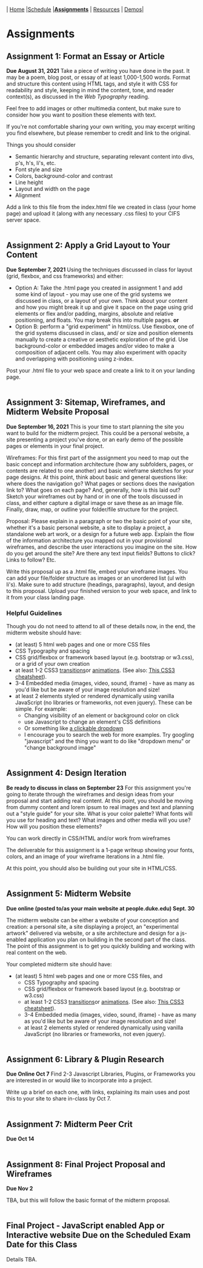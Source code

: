 | [Home](./) |[Schedule](./schedule.md) |**[Assignments](./assignments.md)** | [Resources](./resources.md) | [Demos](./demos.md)|

# Assignments

## Assignment 1: Format an Essay or Article

**Due August 31, 2021**
Take a piece of writing you have done in the past. It may be a poem, blog post, or essay of at least 1,000-1,500 words. Format and structure this content using HTML tags, and style it with CSS for readability and style, keeping in mind the content, tone, and reader context(s), as discussed in the _Web Typography_ reading.

Feel free to add images or other multimedia content, but make sure to consider how you want to position these elements with text.

If you're not comfortable sharing your own writing, you may excerpt writing you find elsewhere, but please remember to credit and link to the original.

Things you should consider

- Semantic hierarchy and structure, separating relevant content into divs, p's, h's, li's, etc.
- Font style and size
- Colors, background-color and contrast
- Line height
- Layout and width on the page
- Alignment

Add a link to this file from the index.html file we created in class (your home page) and upload it (along with any necessary .css files) to your CIFS server space.
<br />
<br />

## Assignment 2: Apply a Grid Layout to Your Content

**Due September 7, 2021**
Using the techniques discussed in class for layout (grid, flexbox, and css frameworks) and either:

- Option A: Take the .html page you created in assignment 1 and add some kind of layout - you may use one of the grid systems we discussed in class, or a layout of your own. Think about your content and how you might break it up and give it space on the page using grid elements or flex and/or padding, margins, absolute and relative positioning, and floats. You may break this into multiple pages.
  **or**
- Option B: perform a "grid experiment" in html/css. Use flexobox, one of the grid systems discussed in class, and/ or size and position elements manually to create a creative or aesthetic exploration of the grid. Use background-color or embedded images and/or video to make a composition of adjacent cells. You may also experiment with opacity and overlapping with positioning using z-index.

Post your .html file to your web space and create a link to it on your landing page.
<br />
<br />

## Assignment 3: Sitemap, Wireframes, and Midterm Website Proposal

**Due September 16, 2021**
This is your time to start planning the site you want to build for the midterm project. This could be a personal website, a site presenting a project you've done, or an early demo of the possible pages or elements in your final project.

Wireframes: For this first part of the assignment you need to map out the basic concept and information architecture (how any subfolders, pages, or contents are related to one another) and basic wireframe sketches for your page designs. At this point, think about basic and general questions like: where does the navigation go? What pages or sections does the navigation link to? What goes on each page? And, generally, how is this laid out? Sketch your wireframes out by hand or in one of the tools discussed in class, and either capture a digital image or save these as an image file. Finally, draw, map, or outline your folder/file structure for the project.

Proposal: Please explain in a paragraph or two the basic point of your site, whether it's a basic personal website, a site to display a project, a standalone web art work, or a design for a future web app. Explain the flow of the information architecture you mapped out in your provisional wireframes, and describe the user interactions you imagine on the site. How do you get around the site? Are there any text input fields? Buttons to click? Links to follow? Etc.

Write this proposal up as a .html file, embed your wireframe images. You can add your file/folder structure as images or an unordered list (ul with li's). Make sure to add structure (headings, paragraphs), layout, and design to this proposal. Upload your finished version to your web space, and link to it from your class landing page.

### Helpful Guidelines

Though you do not need to attend to all of these details now, in the end, the midterm website should have:

- (at least) 5 html web pages and one or more CSS files
- CSS Typography and spacing
- CSS grid/flexbox or framework based layout (e.g. bootstrap or w3.css), or a grid of your own creation
- at least 1-2 CSS3 [transitions](https://www.w3schools.com/css/css3_transitions.asp)or [animations](https://www.w3schools.com/css/css3_animations.asp). (See also: [This CSS3 cheatsheet](https://www.kirupa.com/html5/css_transitions_cheatsheet.htm)).
- 3-4 Embedded media (images, video, sound, iframe) - have as many as you'd like but be aware of your image resolution and size!
- at least 2 elements styled or rendered dynamically using vanilla JavaScript (no libraries or frameworks, not even jquery). These can be simple. For example:
  - Changing visibility of an element or background color on click
  - use Javascript to change an element's CSS definitions
  - Or something like [a clickable dropdown](https://www.w3schools.com/howto/howto_js_dropdown.asp)
  - I encourage you to search the web for more examples. Try googling "javascript" and the thing you want to do like "dropdown menu" or "change background image"
    <br />
    <br />

## Assignment 4: Design Iteration

**Be ready to discuss in class on September 23**
For this assignment you're going to iterate through the wireframes and design ideas from your proposal and start adding real content. At this point, you should be moving from dummy content and lorem ipsum to real images and text and planning out a "style guide" for your site. What is your color palette? What fonts will you use for heading and text? What images and other media will you use? How will you position these elements?

You can work directly in CSS/HTML and/or work from wireframes

The deliverable for this assignment is a 1-page writeup showing your fonts, colors, and an image of your wireframe iterations in a .html file.

At this point, you should also be building out your site in HTML/CSS.
<br />
<br />

## Assignment 5: Midterm Website

**Due online (posted to/as your main website at people.duke.edu) Sept. 30**

The midterm website can be either a website of your conception and creation: a personal site, a site displaying a project, an "experimental artwork" delivered via website, or a site architecture and design for a js-enabled application you plan on building in the second part of the class. The point of this assignment is to get you quickly building and working with real content on the web.

Your completed midterm site should have:

- (at least) 5 html web pages and one or more CSS files, and
  - CSS Typography and spacing
  - CSS grid/flexbox or framework based layout (e.g. bootstrap or w3.css)
  - at least 1-2 CSS3 [transitions](https://www.w3schools.com/css/css3_transitions.asp)or [animations](https://www.w3schools.com/css/css3_animations.asp). (See also: [This CSS3 cheatsheet](https://www.kirupa.com/html5/css_transitions_cheatsheet.htm)).
  - 3-4 Embedded media (images, video, sound, iframe) - have as many as you'd like but be aware of your image resolution and size!
  - at least 2 elements styled or rendered dynamically using vanilla JavaScript (no libraries or frameworks, not even jquery).
    <br />
    <br />

## Assignment 6: Library & Plugin Research

**Due Online Oct 7**
Find 2-3 Javascript Libraries, Plugins, or Frameworks you are interested in or would like to incorporate into a project.

Write up a brief on each one, with links, explaining its main uses and post this to your site to share in-class by Oct 7.
<br />
<br />

## Assignment 7: Midterm Peer Crit

**Due Oct 14**
<br />
<br />

## Assignment 8: Final Project Proposal and Wireframes

**Due Nov 2**

TBA, but this will follow the basic format of the midterm proposal.
<br />
<br />

## Final Project - JavaScript enabled App or Interactive website Due on the Scheduled Exam Date for this Class

Details TBA.
